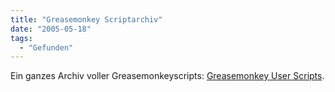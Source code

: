 ```yaml
---
title: "Greasemonkey Scriptarchiv"
date: "2005-05-18"
tags:
  - "Gefunden"
---
```


Ein ganzes Archiv voller Greasemonkeyscripts: [Greasemonkey User Scripts](http://dunck.us/collab/GreaseMonkeyUserScripts).

